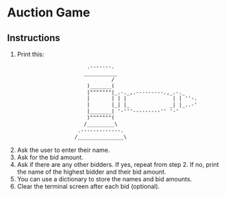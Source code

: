 # Auction Game

## Instructions

1. Print this:

```txt
                          .-------.
                         ___________
                                  /
                          )_______(
                          |"""""""|_.-._,.---------.,_.-._
                          |       | | |               | | ''-.
                          |       |_| |_             _| |_..-'
                          |_______| '-'''---------'' '-'
                          )"""""""(
                         /_________\
                       .-------------.
                      /_______________\
```

2. Ask the user to enter their name.
3. Ask for the bid amount.
4. Ask if there are any other bidders. If yes, repeat from step 2. If no, print the name of the highest bidder and their bid amount.
5. You can use a dictionary to store the names and bid amounts.
6. Clear the terminal screen after each bid (optional).
